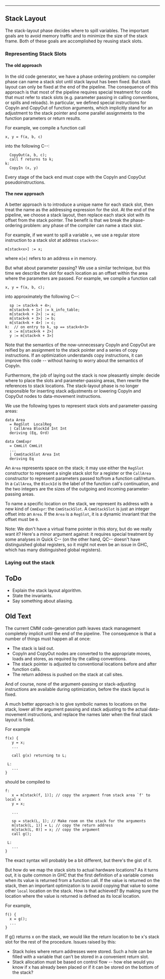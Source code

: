 ---


## Stack Layout



The stack-layout phase decides where to spill variables. The important goals are to avoid memory traffic and to minimize the size of the stack frame. Both of these goals are accomplished by reusing stack slots.


### Representing Stack Slots


#### The old approach



In the old code generator, we have a phase ordering problem: no compiler phase can name a stack slot until stack layout has been fixed. But stack layout can only be fixed at the end of the pipeline. The consequence of this approach is that most of the pipeline requires special treatment for code that must refer to stack slots (e.g. parameter passing in calling conventions, or spills and reloads). In particular, we defined special instructions for CopyIn and CopyOut of function arguments, which implicitly stand for an adjustment to the stack pointer and some parallel assignments to the function parameters or return results.



For example, we compile a function call


```wiki
x, y = f(a, b, c)
```


into the following C--:


```wiki
  CopyOut(a, b, c);
  call f returns to k;
k:
  CopyIn (x, y)
```


Every stage of the back end must cope with the CopyIn and CopyOut pseudoinstructions.


#### The new approach



A better approach is to introduce a unique name for each stack slot, then treat the name as the addressing expression for the slot. At the end of the pipeline, we choose a stack layout, then replace each stack slot with its offset from the stack pointer. The benefit is that we break the phase-ordering problem: any phase of the compiler can name a stack slot.



For example, if we want to spill a variable `x`, we use a regular store instruction to a stack slot at address `stack<x>`:


```wiki
m[stack<x>] := x;
```


where `m[e]` refers to an address `e` in memory.



But what about parameter passing? We use a similar technique, but this time we describe the slot for each location as an offset within the area where the parameters are passed. For example, we compile a function call


```wiki
x, y = f(a, b, c);
```


into approximately the following C--:


```wiki
  sp := stack<k + 4>;
  m[stack<k + 1>] := k_info_table;
  m[stack<k + 2>] := a;
  m[stack<k + 3>] := b;
  m[stack<k + 4>] := c;
k:  // on entry to k, sp == stack<k+3>
  x := m[stack<k + 2>]
  y := m[stack<k + 3>]
```


Note that the semantics of the now-unnecessary CopyIn and CopyOut are reified by an assignment to the stack pointer and a series of copy instructions. If an optimization understands copy instructions, it can improve this code -- without having to worry about the semantics of CopyIn.



Furthermore, the job of laying out the stack is now pleasantly simple: decide where to place the slots and parameter-passing areas, then rewrite the references to stack locations. The stack-layout phase is no longer responsible for inserting stack adjustments or lowering CopyIn and CopyOut nodes to data-movement instructions.



We use the following types to represent stack slots and parameter-passing areas:


```wiki
data Area
  = RegSlot  LocalReg
  | CallArea BlockId Int Int
  deriving (Eq, Ord)

data CmmExpr
  = CmmLit CmmLit
  ...
  | CmmStackSlot Area Int
  deriving Eq
```


An `Area` represents space on the stack; it may use either the `RegSlot` constructor to represent a single stack slot for a register or the `CallArea` constructor to represent parameters passed to/from a function call/return. In a `CallArea`, the `BlockId` is the label of the function call's continuation, and the two integers are the sizes of the outgoing and incoming parameter-passing areas.



To name a specific location on the stack, we represent its address with a new kind of `CmmExpr`: the `CmmStackSlot`. A `CmmStackSlot` is just an integer offset into an `Area`. If the `Area` is a `RegSlot`, it is a dynamic invariant that the offset must be `0`.



Note: We don't have a virtual frame pointer in this story, but do we really want it? Here's a minor argument against: it requires special treatment by some analyses in Quick C-- (on the other hand, QC-- doesn't have distinguished global registers, so it might not even be an issue in GHC, which has many distinguished global registers).


### Laying out the stack


## ToDo


- Explain the stack layout algorithm.
- State the invariants.
- Say something about aliasing.

## Old Text



The current CMM code-generation path leaves stack management completely implicit until the end of the pipeline. The consequence is that a number of things must happen all at once:


- The stack is laid out.
- CopyIn and CopyOut nodes are converted to the appropriate moves, loads and stores, as required by the calling conventions.
- The stack pointer is adjusted to conventional locations before and after function calls.
- The return address is pushed on the stack at call sites.


And of course, none of the argument-passing or stack-adjusting instructions are available during optimization, before the stack layout is fixed.



A much better approach is to give symbolic names to locations on the stack, lower all the argument passing and stack adjusting to the actual data-movement instructions, and replace the names later when the final stack layout is fixed.



For example


```wiki
f(x) {
   y = x;
   ...

   call g(x) returning to L;

 L:
   ...
}
```


should be compiled to


```wiki
f:
   x = m[stack(f, 1)]; // copy the argument from stack area `f' to local x
   y = x;

   ...

   sp = stack(L, 1); // Make room on the stack for the arguments
   m[stack(L, 1)] = L; // copy the return address
   m[stack(L, 0)] = x; // copy the argument
   call g();

 L:
   ... 
}
```


The exact syntax will probably be a bit different, but there's the gist of it.



But how do we map the stack slots to actual hardware locations? As it turns out, it is quite common in GHC that the first definition of a variable comes when its value is returned from a function call. If the value is returned on the stack, then an important optimization is to avoid copying that value to some other ``local`` location on the stack. How is that achieved? By making sure the location where the value is returned is defined as its local location.



For example,


```wiki
f() {
  x = g();
  ...
}
```


If g() returns x on the stack, we would like the return location to be x's stack slot for the rest of the procedure.
Issues raised by this:


- Stack holes where return addresses were stored. Such a hole can be filled with a variable that can't be stored in a convenient return slot.
- Stack allocation must be based on control flow -- how else would you know if x has already been placed or if it can be stored on the bottom of the stack?
